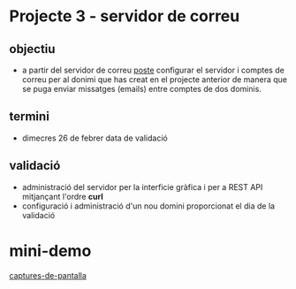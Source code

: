 # Projecte 3 - servidor de correu

## objectiu
- a partir del servidor de correu [poste](https://poste.io/) configurar el servidor i comptes de correu per al donimi que has creat en el projecte anterior de manera que se puga enviar missatges (emails) entre comptes de dos dominis.

## termini 
- dimecres 26 de febrer data de validació

## validació

- administració del servidor per la interficie gràfica i per a REST API mitjançant l'ordre **curl**
- configuració i administració d'un nou domini proporcionat el dia de la validació

# mini-demo
[captures-de-pantalla](./mail-files.zip)
